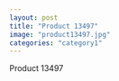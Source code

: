 ```yaml
---
layout: post
title: "Product 13497"
image: "product13497.jpg"
categories: "category1"
---
```

Product 13497
